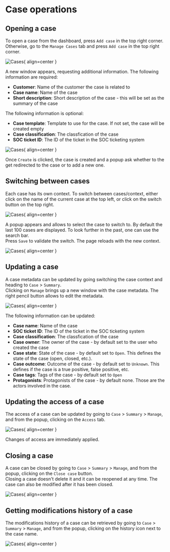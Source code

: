 # Case operations
## Opening a case
To open a case from the dashboard, press `Add case` in the top right corner. 
Otherwise, go to the `Manage Cases` tab and press `Add case` in the top right corner.  

![Cases](/_static/cases/open_case_button.png){ align=center }

A new window appears, requesting additional information. The following information are required:  

- **Customer**: Name of the customer the case is related to
- **Case name**: Name of the case 
- **Short description**: Short description of the case - this will be set as the summary of the case

The following information is optional:

- **Case template**: Template to use for the case. If not set, the case will be created empty 
- **Case classification**: The classfication of the case 
- **SOC ticket ID**: The ID of the ticket in the SOC ticketing system

![Cases](/_static/cases/open_case.png){ align=center }

Once `Create` is clicked, the case is created and a popup ask whether to the get redirected to the case or to add a new one.  

## Switching between cases
Each case has its own context. To switch between cases/context, either click on the name of the current case at the top left, or click on the switch button on the top right.

![Cases](/_static/cases/switch_case.png){ align=center }

A popup appears and allows to select the case to switch to. By default the last 100 cases are displayed. To look further in the past, one can use the search bar.  
Press `Save` to validate the switch. The page reloads with the new context. 

![Cases](/_static/cases/do_switch_context.png){ align=center }

## Updating a case 
A case metadata can be updated by going switching the case context and heading to `Case` > `Summary`.   
Clicking on `Manage` brings up a new window with the case metadata. The right pencil button allows to edit the metadata.  

![Cases](/_static/cases/update_case_meta.png){ align=center }

The following information can be updated: 

- **Case name**: Name of the case
- **SOC ticket ID**: The ID of the ticket in the SOC ticketing system
- **Case classification**: The classfication of the case 
- **Case owner**: The owner of the case - by default set to the user who created the case
- **Case state**: State of the case - by default set to `Open`. This defines the state of the case (open, closed, etc.). 
- **Case outcome**: Outcome of the case - by default set to `Unknown`. This defines if the case is a true positive, false positive, etc. 
- **Case tags**: Tags of the case - by default set to `Open`
- **Protagonists**: Protagonists of the case - by default none. Those are the actors involved in the case.  

## Updating the access of a case 
The access of a case can be updated by going to `Case` > `Summary` > `Manage`, and from the popup, clicking on the `Access` tab. 

![Cases](/_static/cases/update_case_access.png){ align=center }

Changes of access are immediately applied.  

## Closing a case 
A case can be closed by going to `Case` > `Summary` > `Manage`, and from the popup, clicking on the `Close case` button.  
Closing a case doesn't delete it and it can be reopened at any time. The case can also be modified after it has been closed.  

![Cases](/_static/cases/close_case.png){ align=center }

## Getting modifications history of a case
The modifications history of a case can be retrieved by going to `Case` > `Summary` > `Manage`, and from the popup, clicking on the history icon next to the case name.   

![Cases](/_static/cases/case_history.png){ align=center }